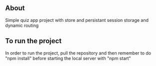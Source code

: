 ## About
Simple quiz app project with store and persistant session storage and dynamic routing 

## To run the project
In order to run the project, pull the repository and then remember to do "npm install" before starting the local server with "npm start"
